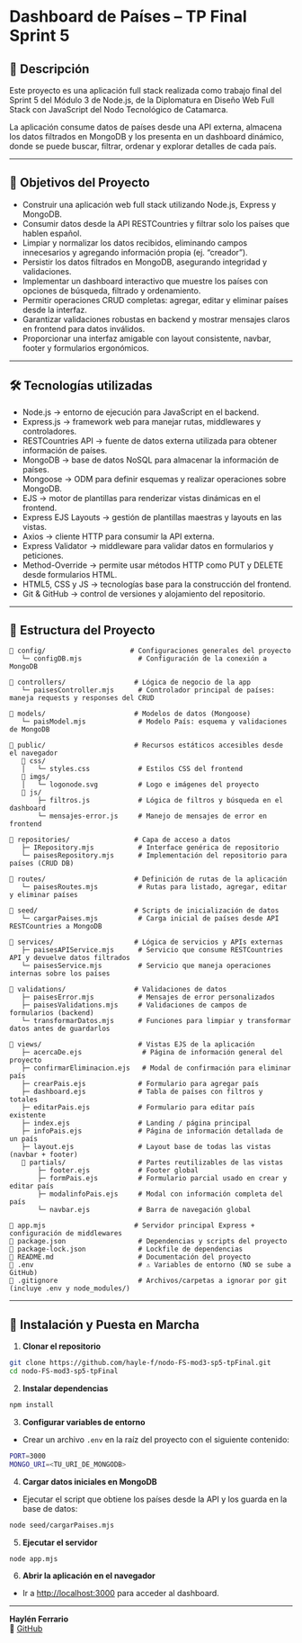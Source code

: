# Dashboard de Países – TP Final Sprint 5

## 📌 Descripción

Este proyecto es una aplicación full stack realizada como trabajo final del Sprint 5 del Módulo 3 de Node.js, de la Diplomatura en Diseño Web Full Stack con JavaScript del Nodo Tecnológico de Catamarca.

La aplicación consume datos de países desde una API externa, almacena los datos filtrados en MongoDB y los presenta en un dashboard dinámico, donde se puede buscar, filtrar, ordenar y explorar detalles de cada país.

---

## 🎯 Objetivos del Proyecto

- Construir una aplicación web full stack utilizando Node.js, Express y MongoDB.
- Consumir datos desde la API RESTCountries y filtrar solo los países que hablen español.
- Limpiar y normalizar los datos recibidos, eliminando campos innecesarios y agregando información propia (ej. “creador”).
- Persistir los datos filtrados en MongoDB, asegurando integridad y validaciones.
- Implementar un dashboard interactivo que muestre los países con opciones de búsqueda, filtrado y ordenamiento.
- Permitir operaciones CRUD completas: agregar, editar y eliminar países desde la interfaz.
- Garantizar validaciones robustas en backend y mostrar mensajes claros en frontend para datos inválidos.
- Proporcionar una interfaz amigable con layout consistente, navbar, footer y formularios ergonómicos.

---

## 🛠️ Tecnologías utilizadas

- Node.js → entorno de ejecución para JavaScript en el backend.
- Express.js → framework web para manejar rutas, middlewares y controladores.
- RESTCountries API → fuente de datos externa utilizada para obtener información de países.
- MongoDB → base de datos NoSQL para almacenar la información de países.
- Mongoose → ODM para definir esquemas y realizar operaciones sobre MongoDB.
- EJS → motor de plantillas para renderizar vistas dinámicas en el frontend.
- Express EJS Layouts → gestión de plantillas maestras y layouts en las vistas.
- Axios → cliente HTTP para consumir la API externa.
- Express Validator → middleware para validar datos en formularios y peticiones.
- Method-Override → permite usar métodos HTTP como PUT y DELETE desde formularios HTML.
- HTML5, CSS y JS → tecnologías base para la construcción del frontend.
- Git & GitHub → control de versiones y alojamiento del repositorio.

---

## 🧱 Estructura del Proyecto

```
📁 config/                     # Configuraciones generales del proyecto
   └─ configDB.mjs              # Configuración de la conexión a MongoDB

📁 controllers/                 # Lógica de negocio de la app
   └─ paisesController.mjs      # Controlador principal de países: maneja requests y responses del CRUD

📁 models/                      # Modelos de datos (Mongoose)
   └─ paisModel.mjs             # Modelo País: esquema y validaciones de MongoDB

📁 public/                      # Recursos estáticos accesibles desde el navegador
   📁 css/
   │   └─ styles.css            # Estilos CSS del frontend
   📁 imgs/
   │   └─ logonode.svg          # Logo e imágenes del proyecto
   📁 js/
       ├─ filtros.js            # Lógica de filtros y búsqueda en el dashboard
       └─ mensajes-error.js     # Manejo de mensajes de error en frontend

📁 repositories/                # Capa de acceso a datos
   ├─ IRepository.mjs           # Interface genérica de repositorio
   └─ paisesRepository.mjs      # Implementación del repositorio para países (CRUD DB)

📁 routes/                      # Definición de rutas de la aplicación
   └─ paisesRoutes.mjs          # Rutas para listado, agregar, editar y eliminar países

📁 seed/                        # Scripts de inicialización de datos
   └─ cargarPaises.mjs          # Carga inicial de países desde API RESTCountries a MongoDB

📁 services/                    # Lógica de servicios y APIs externas
   ├─ paisesAPIService.mjs      # Servicio que consume RESTCountries API y devuelve datos filtrados
   └─ paisesService.mjs         # Servicio que maneja operaciones internas sobre los países

📁 validations/                 # Validaciones de datos
   ├─ paisesError.mjs           # Mensajes de error personalizados
   ├─ paisesValidations.mjs     # Validaciones de campos de formularios (backend)
   └─ transformarDatos.mjs      # Funciones para limpiar y transformar datos antes de guardarlos

📁 views/                        # Vistas EJS de la aplicación
   ├─ acercaDe.ejs               # Página de información general del proyecto
   ├─ confirmarEliminacion.ejs   # Modal de confirmación para eliminar país
   ├─ crearPais.ejs             # Formulario para agregar país
   ├─ dashboard.ejs             # Tabla de países con filtros y totales
   ├─ editarPais.ejs            # Formulario para editar país existente
   ├─ index.ejs                 # Landing / página principal
   ├─ infoPais.ejs              # Página de información detallada de un país
   ├─ layout.ejs                # Layout base de todas las vistas (navbar + footer)
   📁 partials/                  # Partes reutilizables de las vistas
       ├─ footer.ejs            # Footer global
       ├─ formPais.ejs          # Formulario parcial usado en crear y editar país
       ├─ modalinfoPais.ejs     # Modal con información completa del país
       └─ navbar.ejs            # Barra de navegación global

📄 app.mjs                      # Servidor principal Express + configuración de middlewares
📄 package.json                  # Dependencias y scripts del proyecto
📄 package-lock.json             # Lockfile de dependencias
📄 README.md                     # Documentación del proyecto
📄 .env                          # ⚠️ Variables de entorno (NO se sube a GitHub)
📄 .gitignore                    # Archivos/carpetas a ignorar por git (incluye .env y node_modules/)
```

---

## 🚀 Instalación y Puesta en Marcha

1. **Clonar el repositorio**
```bash
git clone https://github.com/hayle-f/nodo-FS-mod3-sp5-tpFinal.git
cd nodo-FS-mod3-sp5-tpFinal
```

2. **Instalar dependencias**
```bash
npm install
```

3. **Configurar variables de entorno**
- Crear un archivo `.env` en la raíz del proyecto con el siguiente contenido:
```bash
PORT=3000
MONGO_URI=<TU_URI_DE_MONGODB>
```

4. **Cargar datos iniciales en MongoDB**
- Ejecutar el script que obtiene los países desde la API y los guarda en la base de datos:
```bash
node seed/cargarPaises.mjs
```

5. **Ejecutar el servidor**
```bash
node app.mjs
```

6. **Abrir la aplicación en el navegador**
- Ir a [http://localhost:3000](http://localhost:3000) para acceder al dashboard.

---

**Haylén Ferrario**    
🔗 [GitHub](https://github.com/hayle-f/nodo-FS-mod3-sp5-tpFinal)
